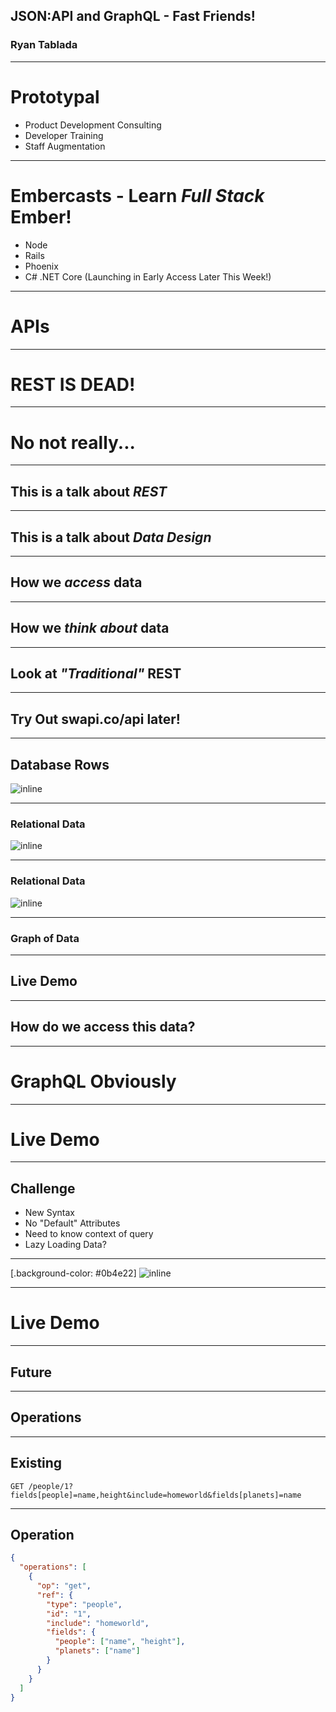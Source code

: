 ## JSON:API and GraphQL - Fast Friends!

### Ryan Tablada

---

# Prototypal

* Product Development Consulting
* Developer Training
* Staff Augmentation

---

# Embercasts - Learn _Full Stack_ Ember!

* Node
* Rails
* Phoenix
* C# .NET Core (Launching in Early Access Later This Week!)

---

# APIs

---

# REST IS DEAD!

---

# No not really...

---

## This is a talk about _REST_


---

## This is a talk about _Data Design_

---

## How we _access_ data

---

## How we *think about* data

---

## Look at *"Traditional"* REST

---

## Try Out swapi.co/api later!

---

## Database Rows

![inline](https://d3vv6lp55qjaqc.cloudfront.net/items/1P0b0y0P3L3q1L2j303x/Image%202018-08-01%20at%204.48.22%20PM.png?X-CloudApp-Visitor-Id=3055348&v=463aea96)

---

### Relational Data

![inline](https://d3vv6lp55qjaqc.cloudfront.net/items/3Y060e3D3b3i3x342S0K/%5Bb14a964a0397cd84c205fdc743f395b0%5D_Image+2018-08-01+at+4.51.22+PM.png?X-CloudApp-Visitor-Id=3055348&v=da84a2fc)

---

### Relational Data

![inline](https://d3vv6lp55qjaqc.cloudfront.net/items/12323C09232w1D0l010U/%5B6d0d1d2b5b6b775e60ba299f39c25244%5D_Image+2018-08-01+at+4.53.01+PM.png?X-CloudApp-Visitor-Id=3055348&v=a1309738)

---

### Graph of Data

---

## Live Demo

---

## How do we access this data?

---

# GraphQL Obviously

---

# Live Demo

---

## Challenge
  * New Syntax
  * No "Default" Attributes
  * Need to know context of query
  * Lazy Loading Data?

---

[.background-color: #0b4e22]
![inline](http://jsonapi.org/images/jsonapi.png)

---

# Live Demo

---

## Future

---

## Operations

---

## Existing

`GET /people/1?fields[people]=name,height&include=homeworld&fields[planets]=name`

---

## Operation

```json
{
  "operations": [
    {
      "op": "get",
      "ref": {
        "type": "people",
        "id": "1",
        "include": "homeworld",
        "fields": {
          "people": ["name", "height"],
          "planets": ["name"]
        }
      }
    }
  ]
}
```
